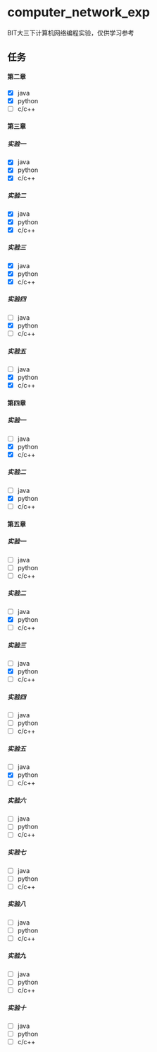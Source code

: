 # computer_network_exp
BIT大三下计算机网络编程实验，仅供学习参考

## 任务
#### 第二章

- [x] java
- [x] python
- [ ] c/c++

#### 第三章

##### 实验一

- [x] java
- [x] python
- [x] c/c++

##### 实验二

- [x] java
- [x] python
- [x] c/c++

##### 实验三

- [x] java
- [x] python
- [x] c/c++

##### 实验四

- [ ] java
- [x] python
- [ ] c/c++

##### 实验五

- [ ] java
- [x] python
- [x] c/c++

#### 第四章

##### 实验一

- [ ] java
- [x] python
- [x] c/c++

##### 实验二

- [ ] java
- [x] python
- [ ] c/c++

#### 第五章

##### 实验一

- [ ] java
- [ ] python
- [ ] c/c++

##### 实验二

- [ ] java
- [x] python
- [ ] c/c++

##### 实验三

- [ ] java
- [x] python
- [ ] c/c++

##### 实验四

- [ ] java
- [ ] python
- [ ] c/c++

##### 实验五

- [ ] java
- [x] python
- [ ] c/c++

##### 实验六

- [ ] java
- [ ] python
- [ ] c/c++

##### 实验七

- [ ] java
- [ ] python
- [ ] c/c++

##### 实验八

- [ ] java
- [ ] python
- [ ] c/c++

##### 实验九

- [ ] java
- [ ] python
- [ ] c/c++

##### 实验十

- [ ] java
- [ ] python
- [ ] c/c++

